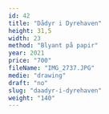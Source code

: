```yaml
---
id: 42
title: "Dådyr i Dyrehaven"
height: 31,5
width: 23
method: "Blyant på papir"
year: 2021
price: "700"
fileName: "IMG_2737.JPG"
medie: "drawing"
draft: "no"
slug: "daadyr-i-dyrehaven"
weight: "140"
---
```

